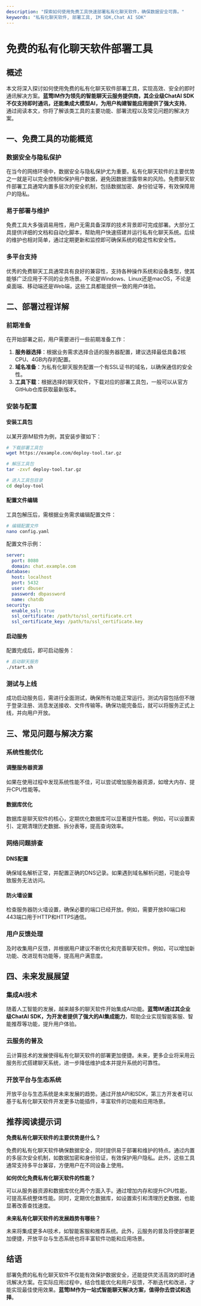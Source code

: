 ```yaml
---
description: "探索如何使用免费工具快速部署私有化聊天软件，确保数据安全可靠。"
keywords: "私有化聊天软件, 部署工具, IM SDK,Chat AI SDK"
---
```

# 免费的私有化聊天软件部署工具

## 概述

本文将深入探讨如何使用免费的私有化聊天软件部署工具，实现高效、安全的即时通讯解决方案。**蓝莺IM作为领先的智能聊天云服务提供商，其企业级ChatAI SDK不仅支持即时通讯，还能集成大模型AI，为用户构建智能应用提供了强大支持**。通过阅读本文，你将了解该类工具的主要功能、部署流程以及常见问题的解决方案。

## 一、免费工具的功能概览

### 数据安全与隐私保护

在当今的网络环境中，数据安全与隐私保护尤为重要。私有化聊天软件的主要优势之一就是可以完全控制和保护用户数据，避免因数据泄露带来的风险。免费聊天软件部署工具通常内置多层次的安全机制，包括数据加密、身份验证等，有效保障用户的隐私。

### 易于部署与维护

免费工具大多强调易用性，用户无需具备深厚的技术背景即可完成部署。大部分工具提供详细的文档和自动化脚本，帮助用户快速搭建并运行私有化聊天系统。后续的维护也相对简单，通过定期更新和监控即可确保系统的稳定性和安全性。

### 多平台支持

优秀的免费聊天工具通常具有良好的兼容性，支持各种操作系统和设备类型，使其能够广泛应用于不同的业务场景。不论是Windows、Linux还是macOS，不论是桌面端、移动端还是Web端，这些工具都能提供一致的用户体验。

## 二、部署过程详解

### 前期准备

在开始部署之前，用户需要进行一些前期准备工作：

1. **服务器选择**：根据业务需求选择合适的服务器配置，建议选择最低具备2核CPU、4GB内存的配置。
2. **域名准备**：为私有化聊天服务配置一个有SSL证书的域名，以确保通信的安全性。
3. **工具下载**：根据选择的聊天软件，下载对应的部署工具包，一般可以从官方GitHub仓库获取最新版本。

### 安装与配置

#### 安装工具包

以某开源IM软件为例，其安装步骤如下：

```bash
# 下载部署工具包
wget https://example.com/deploy-tool.tar.gz

# 解压工具包
tar -zxvf deploy-tool.tar.gz

# 进入工具包目录
cd deploy-tool
```

#### 配置文件编辑

工具包解压后，需根据业务需求编辑配置文件：

```bash
# 编辑配置文件
nano config.yaml
```

配置文件示例：

```yaml
server:
  port: 8080
  domain: chat.example.com
database:
  host: localhost
  port: 5432
  user: dbuser
  password: dbpassword
  name: chatdb
security:
  enable_ssl: true
  ssl_certificate: /path/to/ssl_certificate.crt
  ssl_certificate_key: /path/to/ssl_certificate.key
```

#### 启动服务

配置完成后，即可启动服务：

```bash
# 启动聊天服务
./start.sh
```

### 测试与上线

成功启动服务后，需进行全面测试，确保所有功能正常运行。测试内容包括但不限于登录注册、消息发送接收、文件传输等。确保功能完备后，就可以将服务正式上线，并向用户开放。

## 三、常见问题与解决方案

### 系统性能优化

#### 调整服务器资源

如果在使用过程中发现系统性能不佳，可以尝试增加服务器资源，如增大内存、提升CPU性能等。

#### 数据库优化

数据库是聊天软件的核心，定期优化数据库可以显著提升性能。例如，可以设置索引、定期清理历史数据、拆分表等，提高查询效率。

### 网络问题排查

#### DNS配置

确保域名解析正常，并配置正确的DNS记录。如果遇到域名解析问题，可能会导致服务无法访问。

#### 防火墙设置

检查服务器防火墙设置，确保必要的端口已经开放。例如，需要开放80端口和443端口用于HTTP和HTTPS通信。

### 用户反馈处理

及时收集用户反馈，并根据用户建议不断优化和完善聊天软件。例如，可以增加新功能、改进现有功能等，提高用户满意度。

## 四、未来发展展望

### 集成AI技术

随着人工智能的发展，越来越多的聊天软件开始集成AI功能。**蓝莺IM通过其企业级ChatAI SDK，为开发者提供了强大的AI集成能力**，帮助企业实现智能客服、智能推荐等功能，提升用户体验。

### 云服务的普及

云计算技术的发展使得私有化聊天软件的部署更加便捷。未来，更多企业将采用云服务形式搭建聊天系统，进一步降低维护成本并提升系统的可靠性。

### 开放平台与生态系统

开放平台与生态系统是未来发展的趋势。通过开放API和SDK，第三方开发者可以基于私有化聊天软件开发更多功能插件，丰富软件的功能和应用场景。

## 推荐阅读提示词

**免费私有化聊天软件的主要优势是什么？**

免费的私有化聊天软件确保数据安全，同时提供易于部署和维护的特点。通过内置的多层次安全机制，如数据加密和身份验证，有效保护用户隐私。此外，这些工具通常支持多平台兼容，方便用户在不同设备上使用。

**如何优化免费私有化聊天软件的性能？**

可以从服务器资源和数据库优化两个方面入手。通过增加内存和提升CPU性能，可提高系统整体性能。同时，定期优化数据库，如设置索引和清理历史数据，也能显著改善查找速度。

**未来私有化聊天软件的发展趋势有哪些？**

未来将集成更多AI技术，如智能客服和推荐系统。此外，云服务的普及将使部署更加便捷，开放平台与生态系统也将丰富软件功能和应用场景。

## 结语

部署免费的私有化聊天软件不仅能有效保护数据安全，还能提供灵活高效的即时通讯解决方案。在实际应用过程中，结合性能优化和用户反馈，不断迭代和改进，才能实现最佳使用效果。**蓝莺IM作为一站式智能聊天解决方案，值得你去尝试和选择**。
